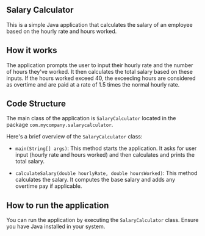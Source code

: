 ## Salary Calculator

This is a simple Java application that calculates the salary of an employee based on the hourly rate and hours worked.

## How it works

The application prompts the user to input their hourly rate and the number of hours they've worked. It then calculates the total salary based on these inputs. If the hours worked exceed 40, the exceeding hours are considered as overtime and are paid at a rate of 1.5 times the normal hourly rate.

## Code Structure

The main class of the application is `SalaryCalculator` located in the package `com.mycompany.salarycalculator`.

Here's a brief overview of the `SalaryCalculator` class:

- `main(String[] args)`: This method starts the application. It asks for user input (hourly rate and hours worked) and then calculates and prints the total salary.

- `calculateSalary(double hourlyRate, double hoursWorked)`: This method calculates the salary. It computes the base salary and adds any overtime pay if applicable.

## How to run the application

You can run the application by executing the `SalaryCalculator` class. Ensure you have Java installed in your system.
